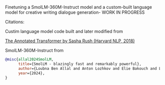 Finetuning a SmolLM-360M-Instruct model and a custom-built language model for creative writing dialogue generation- WORK IN PROGRESS


Citations:

Custim language model code built and later modified from

[The Annotated Transformer by Sasha Rush (Harvard NLP, 2018)](https://nlp.seas.harvard.edu/annotated-transformer/#background)


SmolLM-360M-Instruct from 

```bibtex
@misc{allal2024SmolLM,
      title={SmolLM - blazingly fast and remarkably powerful}, 
      author={Loubna Ben Allal and Anton Lozhkov and Elie Bakouch and Leandro von Werra and Thomas Wolf},
      year={2024},
}

